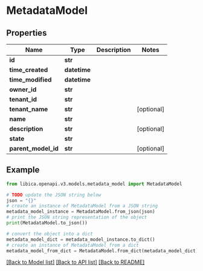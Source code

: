 # MetadataModel


## Properties

Name | Type | Description | Notes
------------ | ------------- | ------------- | -------------
**id** | **str** |  | 
**time_created** | **datetime** |  | 
**time_modified** | **datetime** |  | 
**owner_id** | **str** |  | 
**tenant_id** | **str** |  | 
**tenant_name** | **str** |  | [optional] 
**name** | **str** |  | 
**description** | **str** |  | [optional] 
**state** | **str** |  | 
**parent_model_id** | **str** |  | [optional] 

## Example

```python
from libica.openapi.v3.models.metadata_model import MetadataModel

# TODO update the JSON string below
json = "{}"
# create an instance of MetadataModel from a JSON string
metadata_model_instance = MetadataModel.from_json(json)
# print the JSON string representation of the object
print(MetadataModel.to_json())

# convert the object into a dict
metadata_model_dict = metadata_model_instance.to_dict()
# create an instance of MetadataModel from a dict
metadata_model_from_dict = MetadataModel.from_dict(metadata_model_dict)
```
[[Back to Model list]](../README.md#documentation-for-models) [[Back to API list]](../README.md#documentation-for-api-endpoints) [[Back to README]](../README.md)


